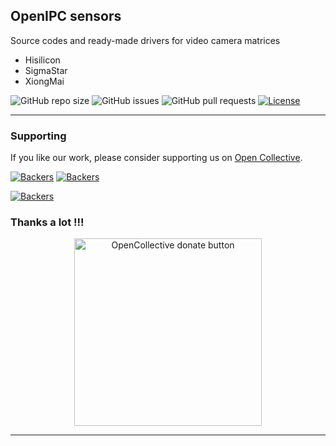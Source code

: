 ## OpenIPC sensors

Source codes and ready-made drivers for video camera matrices

* Hisilicon
* SigmaStar
* XiongMai

![GitHub repo size](https://img.shields.io/github/repo-size/OpenIPC/sensors)
![GitHub issues](https://img.shields.io/github/issues/OpenIPC/sensors)
![GitHub pull requests](https://img.shields.io/github/issues-pr/OpenIPC/sensors)
[![License](https://img.shields.io/github/license/OpenIPC/sensors)](https://opensource.org/licenses/MIT)

-----

### Supporting

If you like our work, please consider supporting us on [Open Collective](https://opencollective.com/openipc/contribute/backer-14335/checkout).

[![Backers](https://opencollective.com/openipc/tiers/backer/badge.svg?label=backer&color=brightgreen)](https://opencollective.com/openipc)
[![Backers](https://opencollective.com/openipc/tiers/badge.svg)](https://opencollective.com/openipc)

[![Backers](https://opencollective.com/openipc/tiers/backer.svg?avatarHeight=36)](https://opencollective.com/openipc#support)

### Thanks a lot !!!

<p align="center">
<a href="https://opencollective.com/openipc/contribute/backer-14335/checkout" target="_blank"><img src="https://opencollective.com/webpack/donate/button@2x.png?color=blue" width="300" alt="OpenCollective donate button" /></a>
</p>

-----
